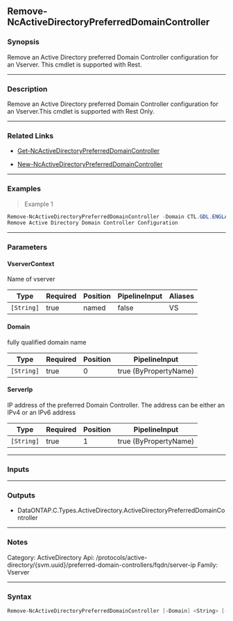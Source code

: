 Remove-NcActiveDirectoryPreferredDomainController
-------------------------------------------------

### Synopsis
Remove an Active Directory preferred Domain Controller configuration for an Vserver. This cmdlet is supported with Rest.

---

### Description

Remove an Active Directory preferred Domain Controller configuration for an Vserver.This cmdlet is supported with Rest Only.

---

### Related Links
* [Get-NcActiveDirectoryPreferredDomainController](Get-NcActiveDirectoryPreferredDomainController)

* [New-NcActiveDirectoryPreferredDomainController](New-NcActiveDirectoryPreferredDomainController)

---

### Examples
> Example 1

```PowerShell
Remove-NcActiveDirectoryPreferredDomainController -Domain CTL.GDL.ENGLAB.NETAPP.COM -ServerIp 10.60.16.52 -VserverContext AD_Vserver5850
Remove Active Directory Domain Controller Configuration
```

---

### Parameters
#### **VserverContext**
Name of vserver

|Type      |Required|Position|PipelineInput|Aliases|
|----------|--------|--------|-------------|-------|
|`[String]`|true    |named   |false        |VS     |

#### **Domain**
fully qualified domain name

|Type      |Required|Position|PipelineInput        |
|----------|--------|--------|---------------------|
|`[String]`|true    |0       |true (ByPropertyName)|

#### **ServerIp**
IP address of the preferred Domain Controller. The address can be either an IPv4 or an IPv6 address

|Type      |Required|Position|PipelineInput        |
|----------|--------|--------|---------------------|
|`[String]`|true    |1       |true (ByPropertyName)|

---

### Inputs

---

### Outputs
* DataONTAP.C.Types.ActiveDirectory.ActiveDirectoryPreferredDomainController

---

### Notes
Category: ActiveDirectory
Api: /protocols/active-directory/{svm.uuid}/preferred-domain-controllers/fqdn/server-ip
Family: Vserver

---

### Syntax
```PowerShell
Remove-NcActiveDirectoryPreferredDomainController [-Domain] <String> [-ServerIp] <String> -VserverContext <String> [<CommonParameters>]
```
